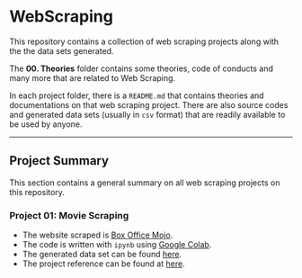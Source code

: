 # WebScraping

This repository contains a collection of web scraping projects along with the the data sets generated.

The **00\. Theories** folder contains some theories, code of conducts and many more that are related to Web Scraping.

In each project folder, there is a `README.md` that contains theories and documentations on that web scraping project. There are also source codes and generated data sets (usually in `csv` format) that are readily available to be used by anyone.

---

## Project Summary

This section contains a general summary on all web scraping projects on this repository.

### Project 01: Movie Scraping

* The website scraped is [Box Office Mojo](https://www.boxofficemojo.com/chart/top_lifetime_gross/?area=XWW).
* The code is written with `ipynb` using [Google Colab](https://colab.research.google.com/drive/1BepAnTQLjTfFHE4dRd84Wg9j1t_onEnc?usp=sharing).
* The generated data set can be found [here](https://github.com/LimJY03/WebScraping/blob/main/01.%20Movie%20Scraping/Top_200_Movies_with_Lifetime_Gross.csv).
* The project reference can be found at [here](https://pub.towardsai.net/web-scraping-top-movies-with-python-and-selenium-8c2f0c6a1d69).